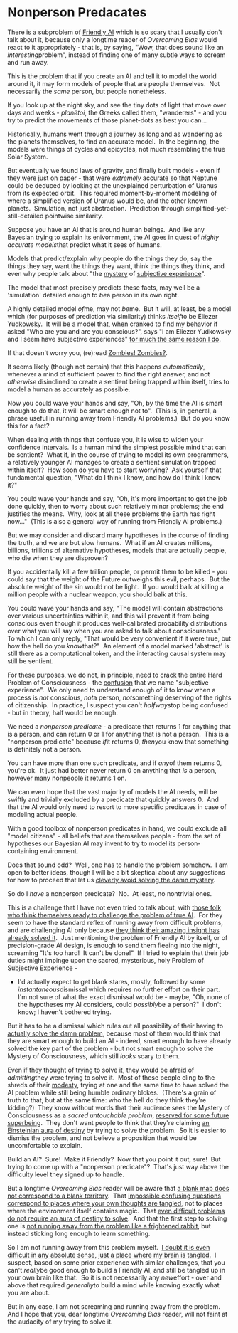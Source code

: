 
# Nonperson Predacates

There is a subproblem of
[Friendly AI](http://yudkowsky.net/singularity/ai-risk) which is so
scary that I usually don't talk about it, because only a longtime
reader of *Overcoming Bias* would react to it appropriately - that
is, by saying, "Wow, that does sound like an *interesting*problem",
instead of finding one of many subtle ways to scream and run away.

This is the problem that if you create an AI and tell it to model
the world around it, it may form models of people that are people
themselves.  Not necessarily the *same* person, but people
nonetheless.

If you look up at the night sky, and see the tiny dots of light
that move over days and weeks - *planētoi*, the Greeks called them,
"wanderers" - and you try to predict the movements of those
planet-dots as best you can...

Historically, humans went through a journey as long and as
wandering as the planets themselves, to find an accurate model.  In
the beginning, the models were things of cycles and epicycles, not
much resembling the true Solar System.

But eventually we found laws of gravity, and finally built models -
even if they were just on paper - that were *extremely* accurate so
that Neptune could be deduced by looking at the unexplained
perturbation of Uranus from its expected orbit.  This required
moment-by-moment modeling of where a simplified version of Uranus
would be, and the other known planets.  Simulation, not just
abstraction.  Prediction through simplified-yet-still-detailed
pointwise similarity.

Suppose you have an AI that is around human beings.  And like any
Bayesian trying to explain its enivornment, the AI goes in quest of
*highly accurate models*that predict what it sees of humans.

Models that predict/explain why people do the things they do, say
the things they say, want the things they want, think the things
they think, and even why people talk about "the
[mystery](http://www.overcomingbias.com/2007/08/mysterious-answ.html)
of
[subjective experience](http://www.overcomingbias.com/2008/04/zombies.html)".

The model that most precisely predicts these facts, may well be a
'simulation' detailed enough to *be*a person in its own right.



A highly detailed model *of*me, may not *be*me.  But it will, at
least, be a model which (for purposes of prediction via similarity)
thinks *itself*to be Eliezer Yudkowsky.  It will be a model that,
when cranked to find my behavior if asked "Who are you and are you
conscious?", says "I am Eliezer Yudkowsky and I seem have
subjective experiences"
[for much the same reason I do](http://www.overcomingbias.com/2008/04/zombies.html).

If that doesn't worry you, (re)read
[Zombies! Zombies?](http://www.overcomingbias.com/2008/04/zombies.html).

It seems likely (though not certain) that this happens
*automatically*, whenever a mind of sufficient power to find the
right answer, and not *otherwise* disinclined to create a sentient
being trapped within itself, tries to model a human as accurately
as possible.

Now you could wave your hands and say, "Oh, by the time the AI is
smart enough to do that, it will be smart enough not to".  (This
is, in general, a phrase useful in running away from Friendly AI
problems.)  But do you know this for a fact?

When dealing with things that confuse you, it is wise to widen your
confidence intervals.  Is a human mind the simplest possible mind
that can be sentient?  What if, in the course of trying to model
its own programmers, a relatively younger AI manages to create a
sentient simulation trapped within itself?  How soon do you have to
start worrying?  Ask yourself that fundamental question, "What do I
think I know, and how do I think I know it?"

You could wave your hands and say, "Oh, it's more important to get
the job done quickly, then to worry about such relatively minor
problems; the end justifies the means.  Why, look at all these
problems the Earth has right now..."  (This is also a general way
of running from Friendly AI problems.)

But we may consider and discard many hypotheses in the course of
finding the truth, and we are but slow humans.  What if an AI
creates millions, billions, trillions of alternative hypotheses,
models that are actually people, who die when they are disproven?

If you accidentally kill a few trillion people, or permit them to
be killed - you could say that the weight of the Future outweighs
this evil, perhaps.  But the absolute weight of the sin would not
be light.  If you would balk at killing a million people with a
nuclear weapon, you should balk at this.

You could wave your hands and say, "The model will contain
abstractions over various uncertainties within it, and this will
prevent it from being conscious even though it produces
well-calibrated probability distributions over what you will say
when you are asked to talk about consciousness."  To which I can
only reply, "That would be very convenient if it were true, but how
the hell do you *know*that?"  An element of a model marked
'abstract' is still there as a computational token, and the
interacting causal system may still be sentient.

For these purposes, we do not, in principle, need to crack the
entire Hard Problem of Consciousness - the
[confusion](http://www.overcomingbias.com/2008/03/dissolving-the.html)
that we name "subjective experience".  We only need to understand
enough of it to know when a process is *not* conscious, *not*a
person, *not*something deserving of the rights of citizenship.  In
practice, I suspect you can't *halfway*stop being confused - but in
theory, half would be enough.

We need a *nonperson predicate* - a predicate that returns 1 for
anything that is a person, and can return 0 or 1 for anything that
is not a person.  This is a "nonperson predicate" because *if*it
returns 0, *then*you know that something is definitely not a
person.

You can have more than one such predicate, and if *any*of them
returns 0, you're ok.  It just had better never return 0 on
anything that *is* a person, however many nonpeople it returns 1
on.

We can even hope that the vast majority of models the AI needs,
will be swiftly and trivially excluded by a predicate that quickly
answers 0.  And that the AI would only need to resort to more
specific predicates in case of modeling actual people.

With a good toolbox of nonperson predicates in hand, we could
exclude all "model citizens" - all beliefs that are themselves
people - from the set of hypotheses our Bayesian AI may invent to
try to model its person-containing environment.

Does that sound odd?  Well, one has to handle the problem somehow. 
I am open to better ideas, though I will be a bit skeptical about
any suggestions for how to proceed that let us
[cleverly avoid solving the damn mystery](http://www.overcomingbias.com/2008/12/artificial-myst.html).

So do I *have* a nonperson predicate?  No.  At least, no nontrivial
ones.

This is a challenge that I have not even tried to talk about, with
[those folk who think themselves ready to challenge the problem of true AI](http://www.overcomingbias.com/2008/09/above-average-s.html). 
For they seem to have the standard reflex of running away from
difficult problems, and are challenging AI only because
[they think their amazing insight has already solved it](http://www.overcomingbias.com/2008/08/dreams-of-ai-de.html). 
Just mentioning the problem of Friendly AI by itself, or of
precision-grade AI design, is enough to send them fleeing into the
night, screaming "It's too hard!  It can't be done!"  If I tried to
explain that their job duties might impinge upon the sacred,
mysterious, holy Problem of Subjective Experience -

- I'd actually expect to get blank stares, mostly, followed by some
*instantaneous*dismissal which requires no further effort on their
part.  I'm not sure of what the exact dismissal would be - maybe,
"Oh, none of the hypotheses my AI considers, could *possibly*be a
person?"  I don't know; I haven't bothered trying.

But it has to be a dismissal which rules out all possibility of
their having to
[actually solve the damn problem](http://www.overcomingbias.com/2008/12/artificial-myst.html),
because most of them would think that they are smart enough to
build an AI - indeed, smart enough to have already solved the key
part of the problem - but not smart enough to solve the Mystery of
Consciousness, which still *looks* scary to them.

Even if they thought of trying to solve it, they would be afraid of
*admitting*they were trying to solve it.  Most of these people
cling to the shreds of their
[modesty](http://www.overcomingbias.com/2006/12/the_proper_use_.html),
trying at one and the same time to have solved the AI problem while
still being humble ordinary blokes.  (There's a grain of truth to
that, but at the same time: who the hell do they think they're
kidding?)  They know without words that their audience sees the
Mystery of Consciousness as a *sacred untouchable problem*,
[reserved for some future superbeing](http://www.overcomingbias.com/2008/05/einsteins-super.html). 
They don't want people to think that they're claiming
[an Einsteinian aura of destiny](http://www.overcomingbias.com/2008/05/einsteins-super.html)
by trying to solve the problem.  So it is easier to dismiss the
problem, and not believe a proposition that would be uncomfortable
to explain.

Build an AI?  Sure!  Make it Friendly?  Now that you point it out,
sure!  But trying to come up with a "nonperson predicate"?  That's
just way above the difficulty level they signed up to handle.

But a longtime *Overcoming Bias* reader will be aware that
[a blank map does not correspond to a blank territory](http://www.overcomingbias.com/2007/08/mysterious-answ.html). 
That
[impossible confusing questions correspond to places where your own thoughts are tangled](http://www.overcomingbias.com/2008/03/wrong-questions.html),
not to places where the environment itself contains magic.  That
[even difficult problems do not require an aura of destiny to solve](http://www.overcomingbias.com/2008/05/einsteins-super.html). 
And that the first step to solving one is
[not running away from the problem like a frightened rabbit](http://www.overcomingbias.com/2008/10/try-persevere.html),
but instead sticking long enough to learn something.

So I am not running away from this problem myself. 
[I doubt it is even difficult in any absolute sense, just a place where my brain is tangled.](http://www.overcomingbias.com/2008/03/wrong-questions.html) 
I suspect, based on some prior experience with similar challenges,
that you can't *really*be good enough to build a Friendly AI, and
still be tangled up in your own brain like that.  So it is not
necessarily any *new*effort - over and above that required
*generally*to build a mind while knowing exactly what you are
about.

But in any case, I am not screaming and running away from the
problem.  And I hope that you, dear longtime *Overcoming Bias*
reader, will not faint at the audacity of my trying to solve it.
